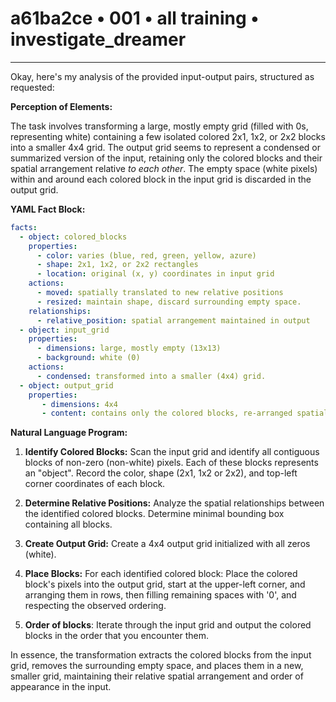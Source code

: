 # a61ba2ce • 001 • all training • investigate_dreamer

---
Okay, here's my analysis of the provided input-output pairs, structured as requested:

**Perception of Elements:**

The task involves transforming a large, mostly empty grid (filled with 0s, representing white) containing a few isolated colored 2x1, 1x2, or 2x2 blocks into a smaller 4x4 grid. The output grid seems to represent a condensed or summarized version of the input, retaining only the colored blocks and their spatial arrangement relative *to each other*. The empty space (white pixels) within and around each colored block in the input grid is discarded in the output grid.

**YAML Fact Block:**



```yaml
facts:
  - object: colored_blocks
    properties:
      - color: varies (blue, red, green, yellow, azure)
      - shape: 2x1, 1x2, or 2x2 rectangles
      - location: original (x, y) coordinates in input grid
    actions:
      - moved: spatially translated to new relative positions
      - resized: maintain shape, discard surrounding empty space.
    relationships:
      - relative_position: spatial arrangement maintained in output
  - object: input_grid
    properties:
      - dimensions: large, mostly empty (13x13)
      - background: white (0)
    actions:
      - condensed: transformed into a smaller (4x4) grid.
  - object: output_grid
    properties:
       - dimensions: 4x4
       - content: contains only the colored blocks, re-arranged spatially
```



**Natural Language Program:**

1.  **Identify Colored Blocks:** Scan the input grid and identify all contiguous blocks of non-zero (non-white) pixels. Each of these blocks represents an "object". Record the color, shape (2x1, 1x2 or 2x2), and top-left corner coordinates of each block.

2.  **Determine Relative Positions:** Analyze the spatial relationships between the identified colored blocks. Determine minimal bounding box containing all blocks.

3.  **Create Output Grid:** Create a 4x4 output grid initialized with all zeros (white).

4.  **Place Blocks:** For each identified colored block:
        Place the colored block's pixels into the output grid, start at the upper-left corner, and arranging them in rows, then filling remaining spaces with '0', and respecting the observed ordering.

5. **Order of blocks**: Iterate through the input grid and output the colored blocks in the order that you encounter them.

In essence, the transformation extracts the colored blocks from the input grid, removes the surrounding empty space, and places them in a new, smaller grid, maintaining their relative spatial arrangement and order of appearance in the input.

